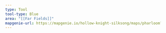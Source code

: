 ```yaml
---
type: Tool
tool-type: Blue
area: "[[Far Fields]]"
mapgenie-url: https://mapgenie.io/hollow-knight-silksong/maps/pharloom?locationIds=477935
---
```

